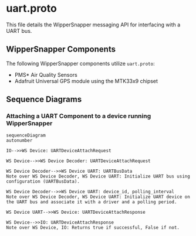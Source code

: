 
# uart.proto

This file details the WipperSnapper messaging API for interfacing with a UART bus.

## WipperSnapper Components

The following WipperSnapper components utilize `uart.proto`:

* PMS* Air Quality Sensors
* Adafruit Universal GPS module using the MTK33x9 chipset


## Sequence Diagrams

### Attaching a UART Component to a device running WipperSnapper 

```mermaid
sequenceDiagram
autonumber

IO-->>WS Device: UARTDeviceAttachRequest

WS Device-->>WS Device Decoder: UARTDeviceAttachRequest

WS Device Decoder-->>WS Device UART: UARTBusData
Note over WS Device Decoder, WS Device UART: Initialize UART bus using configuration (UARTBusData).

WS Device Decoder-->>WS Device UART: device_id, polling_interval
Note over WS Device Decoder, WS Device UART: Initialize UART device on the UART bus and associate it with a driver and a polling period.

WS Device UART-->>WS Device: UARTDeviceAttachResponse

WS Device-->>IO: UARTDeviceAttachResponse
Note over WS Device, IO: Returns true if successful, False if not.
```




